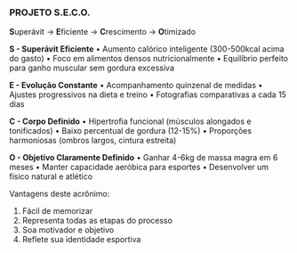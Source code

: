 ### PROJETO S.E.C.O.
**S**uperávit -> **E**ficiente  -> **C**rescimento -> **O**timizado  

**S - Superávit Eficiente**
• Aumento calórico inteligente (300-500kcal acima do gasto)
• Foco em alimentos densos nutricionalmente
• Equilíbrio perfeito para ganho muscular sem gordura excessiva

**E - Evolução Constante**
• Acompanhamento quinzenal de medidas
• Ajustes progressivos na dieta e treino
• Fotografias comparativas a cada 15 dias

**C - Corpo Definido**
• Hipertrofia funcional (músculos alongados e tonificados)
• Baixo percentual de gordura (12-15%)
• Proporções harmoniosas (ombros largos, cintura estreita)

**O - Objetivo Claramente Definido**
• Ganhar 4-6kg de massa magra em 6 meses
• Manter capacidade aeróbica para esportes
• Desenvolver um físico natural e atlético

Vantagens deste acrônimo:
1. Fácil de memorizar
2. Representa todas as etapas do processo
3. Soa motivador e objetivo
4. Reflete sua identidade esportiva